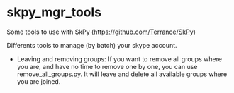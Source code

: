 # skpy_mgr_tools
Some tools to use with SkPy (https://github.com/Terrance/SkPy)

Differents tools to manage (by batch) your skype account.

 - Leaving and removing groups:
    If you want to remove all groups where you are, and have no time to remove one by one, you can use remove_all_groups.py. It will leave and delete all available groups where you are joined.
